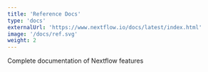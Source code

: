 ```yaml
---
title: 'Reference Docs'
type: 'docs'
externalUrl: 'https://www.nextflow.io/docs/latest/index.html'
image: '/docs/ref.svg'
weight: 2
---
```


Complete documentation of Nextflow features